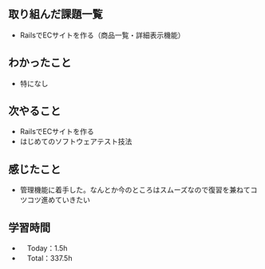 ## 取り組んだ課題一覧
- RailsでECサイトを作る（商品一覧・詳細表示機能）

## わかったこと 
- 特になし

## 次やること
- RailsでECサイトを作る
- はじめてのソフトウェアテスト技法

## 感じたこと
- 管理機能に着手した。なんとか今のところはスムーズなので復習を兼ねてコツコツ進めていきたい

## 学習時間
- 　Today：1.5h
- 　Total：337.5h